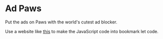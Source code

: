 # Ad Paws

Put the ads on Paws with the world's cutest ad blocker.

Use a website like [this](https://javascript-minifier.com/) to make the JavaScript code into bookmark let code.